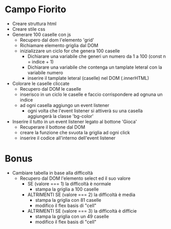 # Campo Fiorito

- Creare struttura html
- Creare stile css
- Generare 100 caselle con js
    - Recupero dal dom l'elemento 'grid'
    - Richiamare elemento griglia dal DOM
    - inizializzare un ciclo for che genera 100 caselle
        - Dichiarare una variabile che generi un numero da 1 a 100 (const n = indice + 1)
        - Dichiarare una variabile che contenga un tamplate leteral con la variabile numero
        - inserire il tamplate leteral (caselle) nel DOM (.innerHTML)
- Colorare le caselle cliccate
    - Recupero dal DOM le caselle
    - inserisco in un ciclo le caselle e faccio corrispondere ad ognuna un indice
    - ad ogni casella aggiungo un event listener
        - ogni volta che l'event listener si attiverà su una casella aggiungerà la classe 'bg-color'
- Inserire il tutto in un event listener legato al bottone 'Gioca'
    - Recuperare il bottone dal DOM
    - creare la funzione che svuota la griglia ad ogni click
    - inserire il codice all'interno dell'event listener

# Bonus
- Cambiare tabella in base alla difficoltà
    - Recupero dal DOM l'elemento select ed il suo valore
        - SE (valore === 1) la difficoltà è normale 
            - stampa la griglia a 100 caselle  
        - ALTRIMENTI SE (valore === 2) la difficoltà è media 
            - stampa la griglia con 81 caselle
            - modifico il flex basis di "cell"
        - ALTRIMENTI SE (valore === 3) la difficoltà è difficie 
            - stampa la griglia con un 49 caselle
            - modifico il flex basis di "cell"
